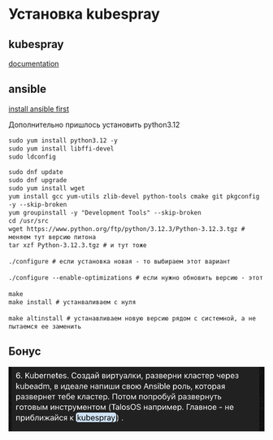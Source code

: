 # Установка kubespray

## kubespray

[documentation](https://github.com/kubernetes-sigs/kubespray)

## ansible

[install ansible first ](https://github.com/kubernetes-sigs/kubespray/blob/master/docs/ansible/ansible.md#installing-ansible)

Дополнительно пришлось установить python3.12

```shell
sudo yum install python3.12 -y
sudo yum install libffi-devel
sudo ldconfig
```


```shell
sudo dnf update
sudo dnf upgrade
sudo yum install wget
yum install gcc yum-utils zlib-devel python-tools cmake git pkgconfig -y --skip-broken
yum groupinstall -y "Development Tools" --skip-broken
cd /usr/src
wget https://www.python.org/ftp/python/3.12.3/Python-3.12.3.tgz # меняем тут версию питона
tar xzf Python-3.12.3.tgz # и тут тоже

./configure # если установка новая - то выбираем этот вариант

./configure --enable-optimizations # если нужно обновить версию - этот

make
make install # устанваливаем с нуля

make altinstall # устанавливаем новую версию рядом с системной, а не пытаемся ее заменить
```
## Бонус

![advice](./img/kubespray_install/advice.png)